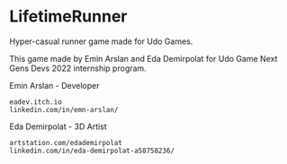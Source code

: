 # LifetimeRunner
Hyper-casual runner game made for Udo Games.

This game made by Emin Arslan and Eda Demirpolat for Udo Game Next Gens Devs 2022 internship program.

Emin Arslan - Developer

    eadev.itch.io
    linkedin.com/in/emn-arslan/

Eda Demirpolat - 3D Artist

    artstation.com/edademirpolat
    linkedin.com/in/eda-demirpolat-a58758236/
